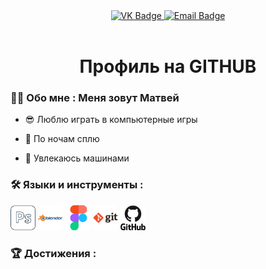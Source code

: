 <div id="badges" align="center"> 
    <a href="https://vk.com/id368699839">
        <img src="https://img.shields.io/badge/VK-blue?style-for-the-badge&logo=VK&logoColor-white" alt="VK Badge"/> 
    </a> 
    <a href="https://mail.google.com/mail/u/0/#inbox">  
        <img src="https://img.shields.io/badge/EMAIL-red?style-for-the-badge&logo=Gmail&logoColor-white" alt="Email Badge"/> 
    </a> 
</div>


<div id="viewprof" align="center"> 
    <img src="https://komarev.com/ghpvc/?username=Motyanich&style-flat-square&color=blue" alt=""/> 
</div>

<div id="heythere" align="center"> 
    <h1>Профиль на GITHUB</h1> 
</div>

### :man_technologist: Обо мне : Меня зовут Матвей

- :sunglasses: Люблю играть в компьютерные игры

- :see_no_evil: По ночам сплю

- :red_car: Увлекаюсь машинами

### :hammer_and_wrench: Языки и инструменты : 

<div>  
    <img src="https://github.com/devicons/devicon/blob/master/icons/photoshop/photoshop-line.svg" width="40" height="40"/>  
    <img src="https://github.com/devicons/devicon/blob/master/icons/blender/blender-original-wordmark.svg" width="40" height="40"/>  
    <img src="https://github.com/devicons/devicon/blob/master/icons/figma/figma-original.svg" width="40" height="40"/>  
    <img src="https://github.com/devicons/devicon/blob/master/icons/git/git-original-wordmark.svg" width="40" height="40"/>  
    <img src="https://github.com/devicons/devicon/blob/master/icons/github/github-original-wordmark.svg" width="40" height="40"/>  
</div> 

### :trophy: Достижения : 

